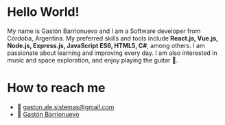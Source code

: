 # Hello World!
My name is Gastón Barrionuevo and I am a Software developer from Córdoba, Argentina. My preferred skills and tools include **React.js, Vue.js, Node.js, Express.js, JavaScript ES6, HTML5, C#**, among others. I am passionate about learning and improving every day. I am also interested in music and space exploration, and enjoy playing the guitar 🎸.
# How to reach me
  * :e-mail: gaston.ale.sistemas@gmail.com
  * :briefcase: <a href="https://www.linkedin.com/in/gast%C3%B3n-barrionuevo-898a491a3/" target="_blank">Gastón Barrionuevo</a>
